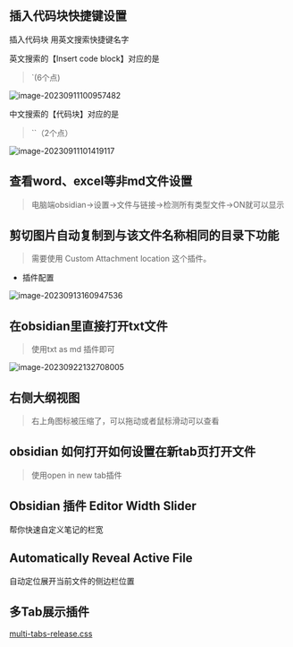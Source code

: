 ## 插入代码块快捷键设置

插入代码块 用英文搜索快捷键名字

英文搜索的【Insert code block】对应的是

> `(6个点)

![image-20230911100957482](https://s2.loli.net/2023/09/11/aCtDF6YlkLhgHXA.png)

中文搜索的【代码块】对应的是  

> ``（2个点）

![image-20230911101419117](https://s2.loli.net/2023/09/11/LOW4KhduUtxNwIa.png)



## 查看word、excel等非md文件设置

> 电脑端obsidian->设置->文件与链接->检测所有类型文件->ON就可以显示





## 剪切图片自动复制到与该文件名称相同的目录下功能

> 需要使用 Custom Attachment location 这个插件。

- 插件配置

![image-20230913160947536](https://s2.loli.net/2023/09/13/5Ljov2Aw7QYazBO.png)

## 在obsidian里直接打开txt文件

> 使用txt as md 插件即可

![image-20230922132708005](https://s2.loli.net/2023/09/22/YiU59gkoHrXSp3A.png)

## 右侧大纲视图

> 右上角图标被压缩了，可以拖动或者鼠标滑动可以查看





## obsidian 如何打开如何设置在新tab页打开文件

> 使用open in new tab插件

## Obsidian 插件 Editor Width Slider 

帮你快速自定义笔记的栏宽



## Automatically Reveal Active File 

自动定位展开当前文件的侧边栏位置



## 多Tab展示插件

[multi-tabs-release.css](./multi-tabs-release.css)



